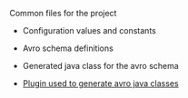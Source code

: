 Common files for the project

   - Configuration values and constants 
   
   - Avro schema definitions 
   
   - Generated java class for the avro schema
        
   - [Plugin used to generate avro java classes](https://github.com/commercehub-oss/gradle-avro-plugin) 
    
